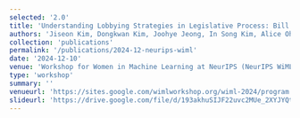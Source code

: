```yaml
---
selected: '2.0'
title: 'Understanding Lobbying Strategies in Legislative Process: Bill Position Dataset and Lobbying Analysis'
authors: 'Jiseon Kim, Dongkwan Kim, Joohye Jeong, In Song Kim, Alice Oh'
collection: 'publications'
permalink: '/publications/2024-12-neurips-wiml'
date: '2024-12-10'
venue: 'Workshop for Women in Machine Learning at NeurIPS (NeurIPS WiML)'
type: 'workshop'
summary: ''
venueurl: 'https://sites.google.com/wimlworkshop.org/wiml-2024/program'
slideurl: 'https://drive.google.com/file/d/193akhuSIJF22uvc2MUe_2XYJYQtfhM01/view'
---
```


